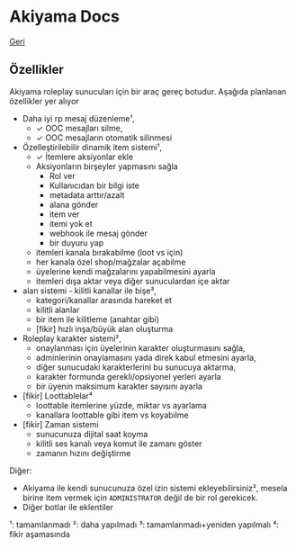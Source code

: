 # Akiyama Docs

[Geri](./INDEX_tr.md)

Özellikler
----------
Akiyama roleplay sunucuları için bir araç gereç botudur.
Aşağıda planlanan özellikler yer alıyor
- Daha iyi rp mesaj düzenleme¹,
  - ✓ OOC mesajları silme,
  - ✓ OOC mesajların otomatik silinmesi
- Özelleştirilebilir dinamik item sistemi¹,
  - ✓ İtemlere aksiyonlar ekle
  - Aksiyonların birşeyler yapmasını sağla
    - Rol ver
    - Kullanıcıdan bir bilgi iste
    - metadata arttır/azalt
    - alana gönder
    - item ver
    - itemi yok et
    - webhook ile mesaj gönder
    - bir duyuru yap
  - itemleri kanala bırakabilme (loot vs için)
  - her kanala özel shop/mağzalar açabilme
  - üyelerine kendi mağzalarını yapabilmesini ayarla
  - itemleri dışa aktar veya diğer sunuculardan içe aktar
- alan sistemi - kilitli kanallar ile bişe³,
  - kategori/kanallar arasında hareket et
  - kilitli alanlar
  - bir item ile kilitleme (anahtar gibi)
  - [fikir] hızlı inşa/büyük alan oluşturma
- Roleplay karakter sistemi²,
  - onaylanması için üyelerinin karakter oluşturmasını sağla,
  - adminlerinin onaylamasını yada direk kabul etmesini ayarla,
  - diğer sunucudaki karakterlerini bu sunucuya aktarma,
  - karakter formunda gerekli/opsiyonel yerleri ayarla 
  - bir üyenin maksimum karakter sayısını ayarla
- [fikir] Loottablelar⁴
  - loottable itemlerine yüzde, miktar vs ayarlama
  - kanallara loottable gibi item vs koyabilme
- [fikir] Zaman sistemi
  - sunucunuza dijital saat koyma
  - kilitli ses kanalı veya komut ile zamanı göster
  - zamanın hızını değiştirme

Diğer:
- Akiyama ile kendi sunucunuza özel izin sistemi ekleyebilirsiniz², mesela birine item vermek için `ADMINISTRATOR` değil de bir rol gerekicek. 
- Diğer botlar ile eklentiler

¹: tamamlanmadı
²: daha yapılmadı
³: tamamlanmadı+yeniden yapılmalı
⁴: fikir aşamasında
